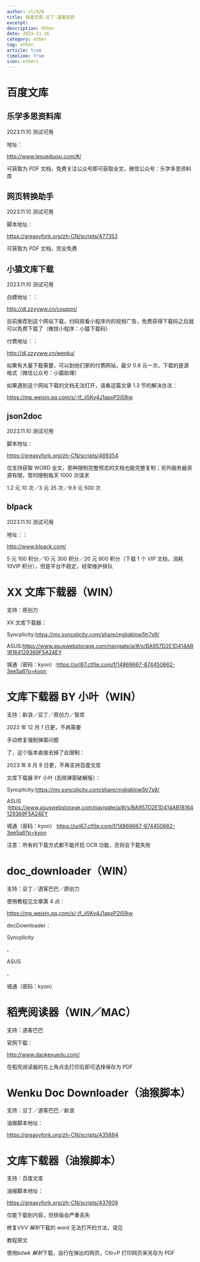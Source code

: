 ```yaml
---
author: xlc520
title: 百度文库-豆丁-道客巴巴
excerpt: 
description: Other
date: 2023-11-16
category: other
tag: other
article: true
timeline: true
icon: others
---
```


# 百度文库

## 乐学多思资料库

2023.11.10 测试可用

地址：

<http://www.lexueduosi.com/#/>

可获取为 PDF 文档，免费关注公众号即可获取全文，微信公众号：乐学多思资料库

## 网页转换助手

2023.11.10 测试可用

脚本地址：

<https://greasyfork.org/zh-CN/scripts/477353>

可获取为 PDF 文档，完全免费

## 小猿文库下载

2023.11.10 测试可用

白嫖地址：：

<http://dl.zzyyww.cn/coupon/>

目前推荐到这个网站下载，扫码观看小程序内的视频广告，免费获得下载码之后就可以免费下载了（微信小程序：小猿下载码）

付费地址：：

<http://dl.zzyyww.cn/wenku/>

如果有大量下载需要，可以到他们家的付费网站，最少 0.8 元一次，下载的是源格式（微信公众号：小猿助理）

如果遇到这个网站下载的文档无法打开，请看这篇文章 1.3 节的解决办法：

<https://mp.weixin.qq.com/s/-If_ji5Kv4J1apxP2j59iw>

## json2doc

2023.11.10 测试可用

脚本地址：

<https://greasyfork.org/zh-CN/scripts/469354>

仅支持获取 WORD 全文，那种限制完整预览的文档也能完整复制；另外服务器资源有限，暂时限制每天 1000 次请求

1.2 元 10 次／3 元 35 次／9.9 元 500 次

## blpack

2023.11.10 测试可用

地址：：

<http://www.blpack.com/>

5 元 100 积分／10 元 300 积分／20 元 900 积分（下载 1 个 VIP 文档，消耗 10VIP 积分），但是平台不稳定，经常维护排队

# XX 文库下载器（WIN）

支持：原创力

XX 文库下载器：

Syncplicity:<https://my.syncplicity.com/share/mgljqklnw5tr7s9/>

ASUS:<https://www.asuswebstorage.com/navigate/a/#/s/BA957D2E1D414AB18164129369F5A24EY>

城通（密码：kyon）:<https://url67.ctfile.com/f/14869667-874450662-3ee5a6?p=kyon>

# 文库下载器 BY 小叶（WIN）

支持：新浪／豆丁／原创力／智库

2022 年 12 月 1 日更，不再需要

手动修复强制弹窗问题

了，这个版本直接去掉了此限制：

2023 年 6 月 8
日更，不再支持百度文库![img](data:image/gif;base64,R0lGODlhAQABAIAAAP///wAAACH5BAEAAAAALAAAAAABAAEAAAICRAEAOw==)

文库下载器 BY 小叶 (去除弹窗破解版）：

Syncplicity:<https://my.syncplicity.com/share/mgljqklnw5tr7s9/>

ASUS :<https://www.asuswebstorage.com/navigate/a/#/s/BA957D2E1D414AB18164129369F5A24EY>

城通（密码：kyon） <https://url67.ctfile.com/f/14869667-874450662-3ee5a6?p=kyon>

注意：所有的下载方式都不能开启 OCR
功能，否则会下载失败![img](data:image/gif;base64,R0lGODlhAQABAIAAAP///wAAACH5BAEAAAAALAAAAAABAAEAAAICRAEAOw==)

# doc_downloader（WIN）

支持：豆丁／道客巴巴／原创力

使用教程见文章第 4 点：

<https://mp.weixin.qq.com/s/-If_ji5Kv4J1apxP2j59iw>

docDownloader：

Syncplicity

、

ASUS

、

城通（密码：kyon）

# 稻壳阅读器（WIN／MAC）

支持：道客巴巴

官网下载：

<http://www.daokeyuedu.com/>

在稻壳阅读器的左上角点击打印后即可选择保存为 PDF

# Wenku Doc Downloader（油猴脚本）

支持：豆丁／道客巴巴／新浪

油猴脚本地址：

<https://greasyfork.org/zh-CN/scripts/435884>

# 文库下载器（油猴脚本）

支持：百度文库

油猴脚本地址：

<https://greasyfork.org/zh-CN/scripts/437609>

仅能下载到内容，但排版会严重丢失![img](data:image/gif;base64,R0lGODlhAQABAIAAAP///wAAACH5BAEAAAAALAAAAAABAAEAAAICRAEAOw==)

修复*VVV 解析*下载的 word 无法打开的方法，请见

教程原文

使用*bdwk 解析*下载，自行在弹出的网页，Ctlr+P 打印网页来另存为 PDF
